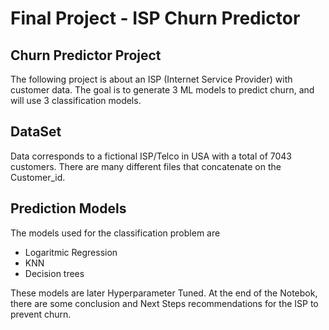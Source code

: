 # Final Project - ISP Churn Predictor

## Churn Predictor Project

The following project is about an ISP (Internet Service Provider) with customer data.
The goal is to generate 3 ML models to predict churn, and will use 3 classification models.

## DataSet
Data corresponds to a fictional ISP/Telco in USA with a total of 7043 customers. There are many different files that concatenate on the Customer_id.

## Prediction Models

The models used for the classification problem are
* Logaritmic Regression
* KNN
* Decision trees

These models are later Hyperparameter Tuned.
At the end of the Notebok, there are some conclusion and Next Steps recommendations for the ISP to prevent churn.
